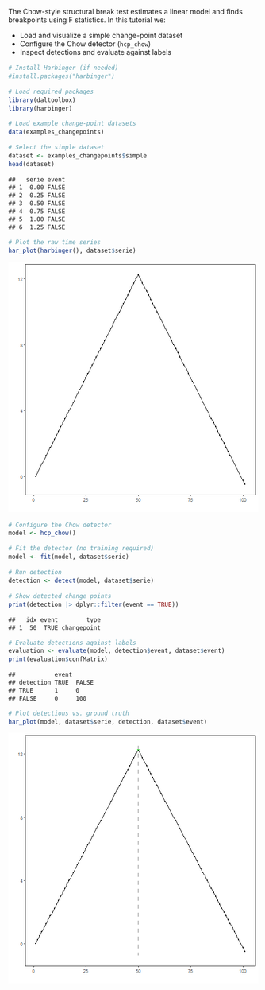 The Chow-style structural break test estimates a linear model and finds breakpoints using F statistics. In this tutorial we:

- Load and visualize a simple change-point dataset
- Configure the Chow detector (`hcp_chow`)
- Inspect detections and evaluate against labels


``` r
# Install Harbinger (if needed)
#install.packages("harbinger")
```


``` r
# Load required packages
library(daltoolbox)
library(harbinger) 
```


``` r
# Load example change-point datasets
data(examples_changepoints)
```


``` r
# Select the simple dataset
dataset <- examples_changepoints$simple
head(dataset)
```

```
##   serie event
## 1  0.00 FALSE
## 2  0.25 FALSE
## 3  0.50 FALSE
## 4  0.75 FALSE
## 5  1.00 FALSE
## 6  1.25 FALSE
```


``` r
# Plot the raw time series
har_plot(harbinger(), dataset$serie)
```

![plot of chunk unnamed-chunk-5](fig/hcp_chow/unnamed-chunk-5-1.png)


``` r
# Configure the Chow detector
model <- hcp_chow()
```


``` r
# Fit the detector (no training required)
model <- fit(model, dataset$serie)
```


``` r
# Run detection
detection <- detect(model, dataset$serie)
```


``` r
# Show detected change points
print(detection |> dplyr::filter(event == TRUE))
```

```
##   idx event        type
## 1  50  TRUE changepoint
```


``` r
# Evaluate detections against labels
evaluation <- evaluate(model, detection$event, dataset$event)
print(evaluation$confMatrix)
```

```
##           event      
## detection TRUE  FALSE
## TRUE      1     0    
## FALSE     0     100
```


``` r
# Plot detections vs. ground truth
har_plot(model, dataset$serie, detection, dataset$event)
```

![plot of chunk unnamed-chunk-11](fig/hcp_chow/unnamed-chunk-11-1.png)

